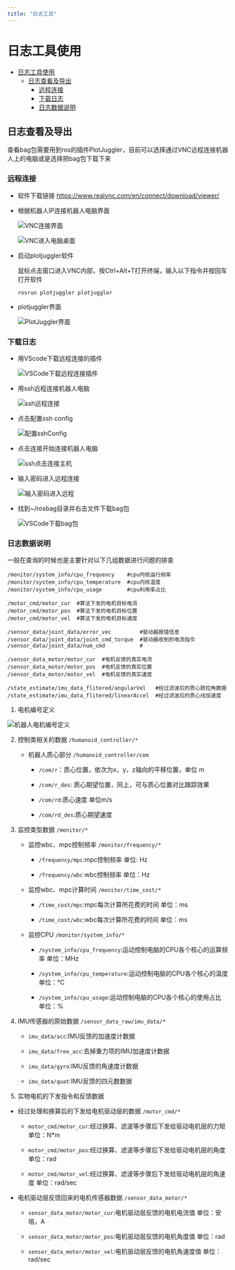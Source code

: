 ```yaml
---
title: "日志工具"
---
```


# 日志工具使用

- [日志工具使用](#日志工具使用)
  - [日志查看及导出](#日志查看及导出)
    - [远程连接](#远程连接)
    - [下载日志](#下载日志)
    - [日志数据说明](#日志数据说明)


## 日志查看及导出

查看bag包需要用到ros的插件PlotJuggler，目前可以选择通过VNC远程连接机器人上的电脑或是选择把bag包下载下来

### 远程连接

- 软件下载链接 https://www.realvnc.com/en/connect/download/viewer/

- 根据机器人IP连接机器人电脑界面
  
  ![VNC连接界面](images/VNC连接界面.png)
  
  ![VNC进入电脑桌面](images/VNC进入电脑桌面.png)

- 启动plotjuggler软件
  
  鼠标点击窗口进入VNC内部，按Ctrl+Alt+T打开终端，输入以下指令并按回车打开软件
  
  ```
  rosrun plotjuggler plotjuggler
  ```

- plotjuggler界面
  
  ![PlotJuggler界面](images/PlotJuggler界面.png)

### 下载日志

- 用VScode下载远程连接的插件
  
  ![VSCode下载远程连接插件](images/VSCode下载远程连接插件.png)

- 用ssh远程连接机器人电脑
  
  ![ssh远程连接](images/ssh远程连接.png)

- 点击配置ssh config
  
  ![配置sshConfig](images/配置sshConfig.png)

- 点击连接开始连接机器人电脑
  
  ![ssh点击连接主机](images/ssh点击连接主机.png)

- 输入密码进入远程连接
  
  ![输入密码进入远程](images/输入密码进入远程.png)

- 找到~/rosbag目录并右击文件下载bag包
  
  ![VSCode下载bag包](images/VSCode下载bag包.png)

### 日志数据说明

一般在查询的时候也是主要针对以下几组数据进行问题的排查

```
/monitor/system_info/cpu_frequency    #cpu内核运行频率
/monitor/system_info/cpu_temperature  #cpu内核温度
/monitor/system_info/cpu_usage        #cpu利用率占比

/motor_cmd/motor_cur  #算法下发的电机目标电流
/motor_cmd/motor_pos  #算法下发的电机目标位置
/motor_cmd/motor_vel  #算法下发的电机目标速度

/sensor_data/joint_data/error_vec         #驱动器报错信息
/sensor_data/joint_data/joint_cmd_torque  #驱动器收到的电流指令
/sensor_data/joint_data/num_cmd           #

/sensor_data_motor/motor_cur  #电机反馈的真实电流
/sensor_data_motor/motor_pos  #电机反馈的真实位置
/sensor_data_motor/motor_vel  #电机反馈的真实速度

/state_estimate/imu_data_flitered/angularVel   #经过滤波后的质心欧拉角数据
/state_estimate/imu_data_flitered/linearAccel  #经过滤波后的质心线加速度
```
1. 电机编号定义

![机器人电机编号定义](images/机器人电机编号定义.png)

2. 控制类相关的数据 `/humanoid_controller/*`

   - 机器人质心部分 `/humanoid_controller/com`

     - `/com/r`：质心位置，依次为x，y，z轴向的平移位置，单位 m

     - `/com/r_des`: 质心期望位置，同上，可与质心位置对比跟踪效果

     - `/com/rd`:质心速度 单位m/s

     - `/com/rd_des`:质心期望速度

3. 监控类型数据 `/monitor/*`

   - 监控wbc、mpc控制频率 `/monitor/frequency/*`

     - `/frequency/mpc`:mpc控制频率  单位: Hz

     - `/frequency/wbc`:wbc控制频率 单位：Hz

   - 监控wbc、mpc计算时间 `/monitor/time_cost/*`

     - `/time_cost/mpc`:mpc每次计算所花费的时间  单位：ms

     - `/time_cost/wbc`:wbc每次计算所花费的时间  单位：ms

   - 监控CPU `/monitor/system_info/*`

     - `/system_info/cpu_frequency`:运动控制电脑的CPU各个核心的运算频率  单位：MHz

     - `/system_info/cpu_temperature`:运动控制电脑的CPU各个核心的温度  单位：℃

     - `/system_info/cpu_usage`:运动控制电脑的CPU各个核心的使用占比 单位：%

4. IMU传感器的原始数据 `/sensor_data_raw/imu_data/*`

   - `imu_data/acc`:IMU反馈的加速度计数据   

   - `imu_data/free_acc`:去掉重力项的IMU加速度计数据

   - `imu_data/gyro`:IMU反馈的角速度计数据

   - `imu_data/quat`:IMU反馈的四元数数据

5. 实物电机的下发指令和反馈数据

  - 经过处理和换算后的下发给电机驱动层的数据 `/motor_cmd/*`

     - `motor_cmd/motor_cur`:经过换算、滤波等步骤后下发给驱动电机层的力矩 单位：N*m

     - `motor_cmd/motor_pos`:经过换算、滤波等步骤后下发给驱动电机层的角度 单位：rad

     - `motor_cmd/motor_vel`:经过换算、滤波等步骤后下发给驱动电机层的角速度 单位：rad/sec

  - 电机驱动层反馈回来的电机传感器数据 `/sensor_data_motor/*`

     - `sensor_data_motor/motor_cur`:电机驱动层反馈的电机电流值 单位：安培，A

     - `sensor_data_motor/motor_pos`:电机驱动层反馈的电机角度值 单位：rad

     - `sensor_data_motor/motor_vel`:电机驱动层反馈的电机角速度值 单位：rad/sec